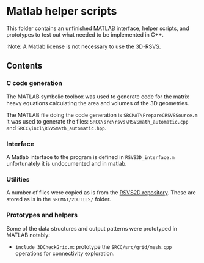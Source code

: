 # Matlab helper scripts

This folder contains an unfinished MATLAB interface, helper scripts,
and prototypes to test out what needed to be implemented in C++.

:Note: A Matlab license is not necessary to use the 3D-RSVS.

## Contents

### C code generation

The MATLAB symbolic toolbox was used to generate code for the matrix
heavy equations calculating the area and volumes of the 3D geometries.

The MATLAB file doing the code generation is `SRCMAT\PrepareCRSVSSource.m` it was used to generate the files: `SRCC\src\rsvs\RSVSmath_automatic.cpp`
and `SRCC\incl\RSVSmath_automatic.hpp`.

### Interface

A Matlab interface to the program is defined in `RSVS3D_interface.m` unfortunately it is undocumented and in matlab.

### Utilities

A number of files were copied as is from the [RSVS2D repository](https://github.com/payoto/rsvs2d). These are stored as is in the `SRCMAT/2DUTILS/` folder.

### Prototypes and helpers

Some of the data structures and output patterns were prototyped in MATLAB notably:

- `include_3DCheckGrid.m`: prototype the `SRCC/src/grid/mesh.cpp` operations for connectivity exploration.
